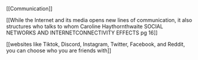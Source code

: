 [[Communication]]

[[While the Internet and its media opens new lines of communication, it also structures who talks to whom Caroline Haythornthwaite SOCIAL NETWORKS AND INTERNETCONNECTIVITY EFFECTS pg 16]]

[[websites like Tiktok, Discord, Instagram, Twitter, Facebook, and Reddit, you can choose who you are friends with]]

